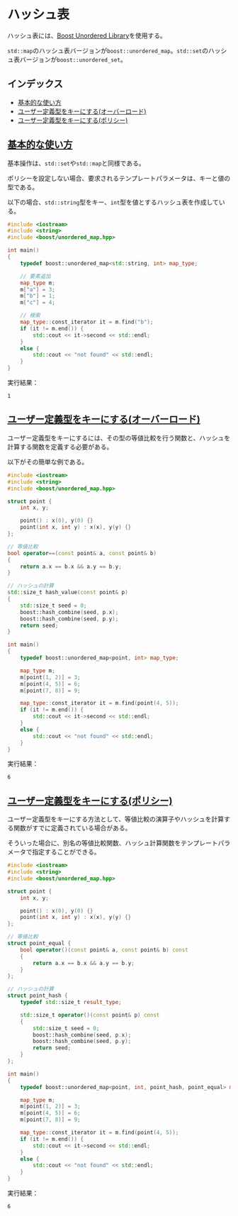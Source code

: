 # ハッシュ表
ハッシュ表には、[Boost Unordered Library](http://www.boost.org/doc/libs/release/doc/html/unordered.html)を使用する。

`std::map`のハッシュ表バージョンが`boost::unordered_map`。`std::set`のハッシュ表バージョンが`boost::unordered_set`。


## インデックス
- [基本的な使い方](#basic-usage)
- [ユーザー定義型をキーにする(オーバーロード)](#user-defined-type-as-key-using-overload)
- [ユーザー定義型をキーにする(ポリシー)](#user-defined-type-as-key-using-policy)


## <a name="basic-usage" href="#basic-usage">基本的な使い方</a>
基本操作は、`std::set`や`std::map`と同様である。

ポリシーを設定しない場合、要求されるテンプレートパラメータは、キーと値の型である。

以下の場合、`std::string`型をキー、`int`型を値とするハッシュ表を作成している。

```cpp
#include <iostream>
#include <string>
#include <boost/unordered_map.hpp>

int main()
{
    typedef boost::unordered_map<std::string, int> map_type;

    // 要素追加
    map_type m;
    m["a"] = 3;
    m["b"] = 1;
    m["c"] = 4;

    // 検索
    map_type::const_iterator it = m.find("b");
    if (it != m.end()) {
        std::cout << it->second << std::endl;
    }
    else {
        std::cout << "not found" << std::endl;
    }
}
```

実行結果：
```
1
```

## <a name="user-defined-type-as-key-using-overload" href="#user-defined-type-as-key-using-overload">ユーザー定義型をキーにする(オーバーロード)</a>

ユーザー定義型をキーにするには、その型の等値比較を行う関数と、ハッシュを計算する関数を定義する必要がある。

以下がその簡単な例である。

```cpp
#include <iostream>
#include <string>
#include <boost/unordered_map.hpp>

struct point {
    int x, y;

    point() : x(0), y(0) {}
    point(int x, int y) : x(x), y(y) {}
};

// 等値比較
bool operator==(const point& a, const point& b)
{
    return a.x == b.x && a.y == b.y;
}

// ハッシュの計算
std::size_t hash_value(const point& p)
{
    std::size_t seed = 0;
    boost::hash_combine(seed, p.x);
    boost::hash_combine(seed, p.y);
    return seed;
}

int main()
{
    typedef boost::unordered_map<point, int> map_type;

    map_type m;
    m[point(1, 2)] = 3;
    m[point(4, 5)] = 6;
    m[point(7, 8)] = 9;

    map_type::const_iterator it = m.find(point(4, 5));
    if (it != m.end()) {
        std::cout << it->second << std::endl;
    }
    else {
        std::cout << "not found" << std::endl;
    }
}
```

実行結果：

```
6
```


## <a name="user-defined-type-as-key-using-policy" href="#user-defined-type-as-key-using-policy">ユーザー定義型をキーにする(ポリシー)</a>

ユーザー定義型をキーにする方法として、等値比較の演算子やハッシュを計算する関数がすでに定義されている場合がある。

そういった場合に、別名の等値比較関数、ハッシュ計算関数をテンプレートパラメータで指定することができる。

```cpp
#include <iostream>
#include <string>
#include <boost/unordered_map.hpp>

struct point {
    int x, y;

    point() : x(0), y(0) {}
    point(int x, int y) : x(x), y(y) {}
};

// 等値比較
struct point_equal {
    bool operator()(const point& a, const point& b) const
    {
        return a.x == b.x && a.y == b.y;
    }
};

// ハッシュの計算
struct point_hash {
    typedef std::size_t result_type;

    std::size_t operator()(const point& p) const
    {
        std::size_t seed = 0;
        boost::hash_combine(seed, p.x);
        boost::hash_combine(seed, p.y);
        return seed;
    }
};

int main()
{
    typedef boost::unordered_map<point, int, point_hash, point_equal> map_type;

    map_type m;
    m[point(1, 2)] = 3;
    m[point(4, 5)] = 6;
    m[point(7, 8)] = 9;

    map_type::const_iterator it = m.find(point(4, 5));
    if (it != m.end()) {
        std::cout << it->second << std::endl;
    }
    else {
        std::cout << "not found" << std::endl;
    }
}
```

実行結果：

```
6
```


